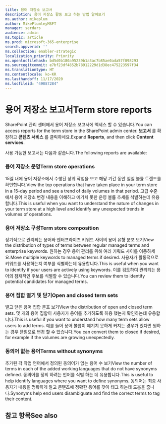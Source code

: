 ```yaml
---
title: 용어 저장소 보고서
description: 용어 저장소 활동 보고 하는 방법 알아보기
ms.author: mikeplum
author: MikePlumleyMSFT
manager: serdars
audience: admin
ms.topic: article
ms.prod: microsoft-365-enterprise
search.appverid: ''
ms.collection: enabler-strategic
localization_priority: Priority
ms.openlocfilehash: bd5d0b180a95239b1a3ac7b85ae0ada57f098293
ms.sourcegitcommit: e7bf23df4852b78912229d1d38ec475223597f34
ms.translationtype: HT
ms.contentlocale: ko-KR
ms.lasthandoff: 11/17/2020
ms.locfileid: "49087284"
---
```

# <a name="term-store-reports"></a><span data-ttu-id="fa1c8-103">용어 저장소 보고서</span><span class="sxs-lookup"><span data-stu-id="fa1c8-103">Term store reports</span></span>

<span data-ttu-id="fa1c8-104">SharePoint 관리 센터에서 용어 저장소 보고서에 액세스 할 수 있습니다.</span><span class="sxs-lookup"><span data-stu-id="fa1c8-104">You can access reports for the term store in the SharePoint admin center.</span></span> <span data-ttu-id="fa1c8-105">**보고서** 를 확장하고 **콘텐츠 서비스** 를 클릭하세요.</span><span class="sxs-lookup"><span data-stu-id="fa1c8-105">Expand **Reports**, and then click **Content services**.</span></span>

<span data-ttu-id="fa1c8-106">사용 가능한 보고서는 다음과 같습니다.</span><span class="sxs-lookup"><span data-stu-id="fa1c8-106">The following reports are available:</span></span>

### <a name="term-store-operations"></a><span data-ttu-id="fa1c8-107">용어 저장소 운영</span><span class="sxs-lookup"><span data-stu-id="fa1c8-107">Term store operations</span></span>

<span data-ttu-id="fa1c8-108">15일 내에 용어 저장소에서 수행된 상위 작업을 보고 해당 기간 동안 일일 볼륨 트렌드를 확인합니다.</span><span class="sxs-lookup"><span data-stu-id="fa1c8-108">View the top operations that have taken place in your term store in a 15-day period and see a trend of daily volumes in that period.</span></span> <span data-ttu-id="fa1c8-109">고급 수준에서 용어 저장소 변경 내용을 이해하고 예기치 못한 운영 볼륨 추세를 식별하는데 유용합니다.</span><span class="sxs-lookup"><span data-stu-id="fa1c8-109">This is useful when you want to understand the nature of changes in your term store at a high level and identify any unexpected trends in volumes of operations.</span></span> 

### <a name="term-store-composition"></a><span data-ttu-id="fa1c8-110">용어 저장소 구성</span><span class="sxs-lookup"><span data-stu-id="fa1c8-110">Term store composition</span></span>

<span data-ttu-id="fa1c8-111">정기적으로 관리되는 용어와 엔터프라이즈 키워드 사이의 용어 유형 분포 보기</span><span class="sxs-lookup"><span data-stu-id="fa1c8-111">View the distribution of types of terms between regular managed terms and enterprise keywords.</span></span> <span data-ttu-id="fa1c8-112">원하는 경우 용어 관리를 위해 여러 키워드 사이를 이동하세요.</span><span class="sxs-lookup"><span data-stu-id="fa1c8-112">Move multiple keywords to managed terms if desired.</span></span> <span data-ttu-id="fa1c8-113">사용자가 활동적으로 키워드를 사용하는지 여부를 식별하는데 유용합니다.</span><span class="sxs-lookup"><span data-stu-id="fa1c8-113">This is useful when you want to identify if your users are actively using keywords.</span></span> <span data-ttu-id="fa1c8-114">이를 검토하여 관리되는 용어의 잠재적인 후보를 식별할 수 있습니다.</span><span class="sxs-lookup"><span data-stu-id="fa1c8-114">You can review them to identify potential candidates for managed terms.</span></span>

### <a name="open-and-closed-term-sets"></a><span data-ttu-id="fa1c8-115">용어 집합 열기 및 닫기</span><span class="sxs-lookup"><span data-stu-id="fa1c8-115">Open and closed term sets</span></span>

<span data-ttu-id="fa1c8-116">열고 닫은 용어 집합 분포 보기</span><span class="sxs-lookup"><span data-stu-id="fa1c8-116">View the distribution of open and closed term sets.</span></span> <span data-ttu-id="fa1c8-117">몇 개의 용어 집합이 사용자가 용어를 추가하도록 허용 했는지 확인하는데 유용합니다.</span><span class="sxs-lookup"><span data-stu-id="fa1c8-117">This is useful if you want to understand how many term sets allow users to add terms.</span></span> <span data-ttu-id="fa1c8-118">예를 들어 용어 볼륨이 예기치 못하게 커지는 경우가 있다면 원하는 경우 닫힘으로 변경 할 수 있습니다.</span><span class="sxs-lookup"><span data-stu-id="fa1c8-118">You can convert them to closed if desired, for example if the volumes are growing unexpectedly.</span></span> 

### <a name="terms-without-synonyms"></a><span data-ttu-id="fa1c8-119">동의어 없는 용어</span><span class="sxs-lookup"><span data-stu-id="fa1c8-119">Terms without synonyms</span></span>

<span data-ttu-id="fa1c8-120">추가된 각 작업 언어에서 정의된 동의어가 없는 용어 수 보기</span><span class="sxs-lookup"><span data-stu-id="fa1c8-120">View the number of terms in each of the added working languages that do not have synonyms defined.</span></span> <span data-ttu-id="fa1c8-121">동의어를 정의 하려는 언어를 식별 하는 데 유용합니다.</span><span class="sxs-lookup"><span data-stu-id="fa1c8-121">This is useful to help identify languages where you want to define synonyms.</span></span> <span data-ttu-id="fa1c8-122">동의어는 최종 사용자가 내용을 명확하게 알고 콘텐츠에 정확한 용어를 찾아 태그 하는데 도웁을 줍니다.</span><span class="sxs-lookup"><span data-stu-id="fa1c8-122">Synonyms help end users disambiguate and find the correct terms to tag their content.</span></span>

## <a name="see-also"></a><span data-ttu-id="fa1c8-123">참고 항목</span><span class="sxs-lookup"><span data-stu-id="fa1c8-123">See also</span></span>



  






